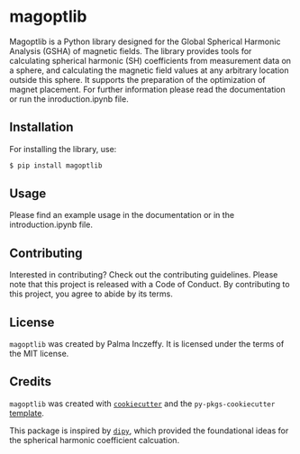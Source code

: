 # magoptlib

Magoptlib is a Python library designed for the Global Spherical Harmonic Analysis (GSHA) of magnetic fields. The library provides tools for  calculating spherical harmonic (SH) coefficients from measurement data on a sphere, and calculating the magnetic field values at any arbitrary location outside this sphere. It supports the preparation of the optimization of magnet placement. For further information please read the documentation or run the inroduction.ipynb file.

## Installation

For installing the library, use:
```bash
$ pip install magoptlib
```

## Usage

Please find an example usage in the documentation or in the introduction.ipynb file.

## Contributing

Interested in contributing? Check out the contributing guidelines. Please note that this project is released with a Code of Conduct. By contributing to this project, you agree to abide by its terms.

## License

`magoptlib` was created by Palma Inczeffy. It is licensed under the terms of the MIT license.

## Credits

`magoptlib` was created with [`cookiecutter`](https://cookiecutter.readthedocs.io/en/latest/) and the `py-pkgs-cookiecutter` [template](https://github.com/py-pkgs/py-pkgs-cookiecutter).

This package is inspired by [`dipy`](https://dipy.org/index.html), which provided the foundational ideas for the spherical harmonic coefficient calcuation.


